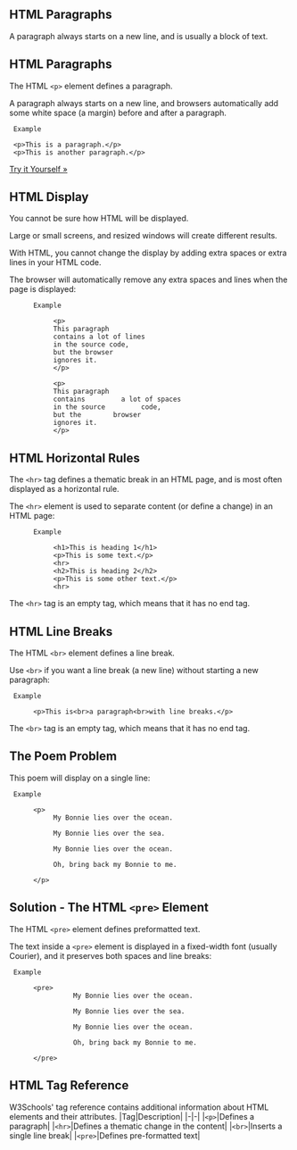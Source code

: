 HTML Paragraphs
---

A paragraph always starts on a new line, and is usually a block of text.




HTML Paragraphs
---
The HTML `<p>` element defines a paragraph.

A paragraph always starts on a new line, and browsers automatically add some white space (a margin) before and after a paragraph.

     Example
     
     <p>This is a paragraph.</p>
     <p>This is another paragraph.</p>


[Try it Yourself »](https://www.w3schools.com/html/tryit.asp?filename=tryhtml_poem)




HTML Display
---
You cannot be sure how HTML will be displayed.

Large or small screens, and resized windows will create different results.

With HTML, you cannot change the display by adding extra spaces or extra lines in your HTML code.

The browser will automatically remove any extra spaces and lines when the page is displayed:



          Example
          
               <p>
               This paragraph
               contains a lot of lines
               in the source code,
               but the browser
               ignores it.
               </p>
               
               <p>
               This paragraph
               contains         a lot of spaces
               in the source         code,
               but the        browser
               ignores it.
               </p>






HTML Horizontal Rules
---
The `<hr>` tag defines a thematic break in an HTML page, and is most often displayed as a horizontal rule.

The `<hr>` element is used to separate content (or define a change) in an HTML page:

          Example
               
               <h1>This is heading 1</h1>
               <p>This is some text.</p>
               <hr>
               <h2>This is heading 2</h2>
               <p>This is some other text.</p>
               <hr>

The `<hr>` tag is an empty tag, which means that it has no end tag.





HTML Line Breaks
---
The HTML `<br>` element defines a line break.

Use `<br>` if you want a line break (a new line) without starting a new paragraph:


     Example
     
          <p>This is<br>a paragraph<br>with line breaks.</p>

The `<br>` tag is an empty tag, which means that it has no end tag.






The Poem Problem
---
This poem will display on a single line:

     Example
     
          <p>
               My Bonnie lies over the ocean.
               
               My Bonnie lies over the sea.
               
               My Bonnie lies over the ocean.
               
               Oh, bring back my Bonnie to me.
               
          </p>





Solution - The HTML `<pre>` Element
---
The HTML `<pre>` element defines preformatted text.

The text inside a `<pre>` element is displayed in a fixed-width font (usually Courier), and it preserves both spaces and line breaks:

     Example
     
          <pre>
                    My Bonnie lies over the ocean.
                    
                    My Bonnie lies over the sea.
                    
                    My Bonnie lies over the ocean.
                    
                    Oh, bring back my Bonnie to me.
                    
          </pre>





HTML Tag Reference
---
W3Schools' tag reference contains additional information about HTML elements and their attributes.
|Tag|Description|
|-|-|
|`<p>`|Defines a paragraph|
|`<hr>`|Defines a thematic change in the content|
|`<br>`|Inserts a single line break|
|`<pre>`|Defines pre-formatted text|
